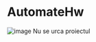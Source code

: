 # AutomateHw

![image](https://github.com/RRoxana23/AutomateHw/assets/119100886/a7d8b253-c45d-4cf6-98a6-f081a5e7bf76)
Nu se urca proiectul
